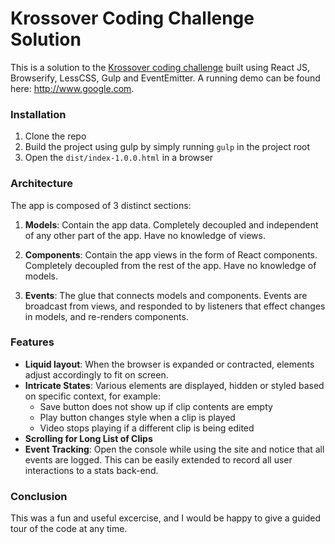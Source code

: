# Krossover Coding Challenge Solution
This is a solution to the [Krossover coding challenge](coding-challenge.pdf) built using React JS, Browserify, LessCSS, Gulp and EventEmitter. A running demo can be found here: http://www.google.com.

### Installation
1. Clone the repo
2. Build the project using gulp by simply running `gulp` in the project root
3. Open the `dist/index-1.0.0.html` in a browser

### Architecture
The app is composed of 3 distinct sections:
1. **Models**: Contain the app data. Completely decoupled and independent of any other part of the app. Have no knowledge of views.

2. **Components**: Contain the app views in the form of React components. Completely decoupled from the rest of the app. Have no knowledge of models.

3. **Events**: The glue that connects models and components. Events are broadcast from views, and responded to by listeners that effect changes in models, and re-renders components.

### Features
- **Liquid layout**: When the browser is expanded or contracted, elements adjust accordingly to fit on screen.
- **Intricate States**: Various elements are displayed, hidden or styled based on specific context, for example:
    - Save button does not show up if clip contents are empty
    - Play button changes style when a clip is played
    - Video stops playing if a different clip is being edited
- **Scrolling for Long List of Clips**
- **Event Tracking**: Open the console while using the site and notice that all events are logged. This can be easily extended to record all user interactions to a stats back-end.

### Conclusion
This was a fun and useful excercise, and I would be happy to give a guided tour of the code at any time. 